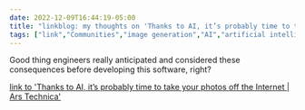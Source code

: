 ---date: 2022-12-09T16:44:19-05:00title: "linkblog: my thoughts on 'Thanks to AI, it’s probably time to take your photos off the Internet | Ars Technica'"tags: ["link","Communities","image generation","AI","artificial intelligence"]---Good thing engineers really anticipated and considered these consequences before developing this software, right?   [link to 'Thanks to AI, it’s probably time to take your photos off the Internet | Ars Technica'](https://arstechnica.com/information-technology/2022/12/thanks-to-ai-its-probably-time-to-take-your-photos-off-the-internet/)